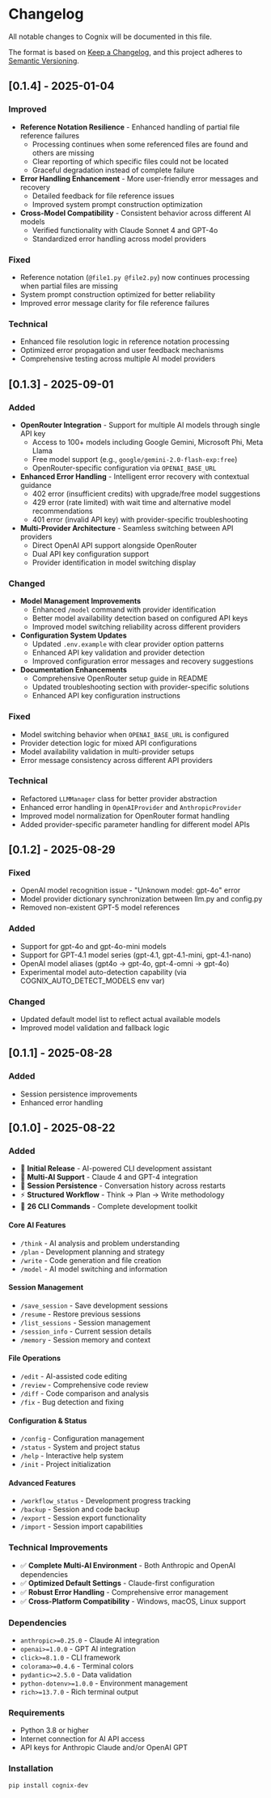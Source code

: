 # Changelog

All notable changes to Cognix will be documented in this file.

The format is based on [Keep a Changelog](https://keepachangelog.com/en/1.0.0/),
and this project adheres to [Semantic Versioning](https://semver.org/spec/v2.0.0.html).

## [0.1.4] - 2025-01-04

### Improved
- **Reference Notation Resilience** - Enhanced handling of partial file reference failures
  - Processing continues when some referenced files are found and others are missing
  - Clear reporting of which specific files could not be located
  - Graceful degradation instead of complete failure
- **Error Handling Enhancement** - More user-friendly error messages and recovery
  - Detailed feedback for file reference issues
  - Improved system prompt construction optimization
- **Cross-Model Compatibility** - Consistent behavior across different AI models
  - Verified functionality with Claude Sonnet 4 and GPT-4o
  - Standardized error handling across model providers

### Fixed
- Reference notation (`@file1.py @file2.py`) now continues processing when partial files are missing
- System prompt construction optimized for better reliability
- Improved error message clarity for file reference failures

### Technical
- Enhanced file resolution logic in reference notation processing
- Optimized error propagation and user feedback mechanisms
- Comprehensive testing across multiple AI model providers

## [0.1.3] - 2025-09-01

### Added
- **OpenRouter Integration** - Support for multiple AI models through single API key
  - Access to 100+ models including Google Gemini, Microsoft Phi, Meta Llama
  - Free model support (e.g., `google/gemini-2.0-flash-exp:free`)
  - OpenRouter-specific configuration via `OPENAI_BASE_URL`
- **Enhanced Error Handling** - Intelligent error recovery with contextual guidance
  - 402 error (insufficient credits) with upgrade/free model suggestions
  - 429 error (rate limited) with wait time and alternative model recommendations
  - 401 error (invalid API key) with provider-specific troubleshooting
- **Multi-Provider Architecture** - Seamless switching between API providers
  - Direct OpenAI API support alongside OpenRouter
  - Dual API key configuration support
  - Provider identification in model switching display

### Changed
- **Model Management Improvements**
  - Enhanced `/model` command with provider identification
  - Better model availability detection based on configured API keys
  - Improved model switching reliability across different providers
- **Configuration System Updates**
  - Updated `.env.example` with clear provider option patterns
  - Enhanced API key validation and provider detection
  - Improved configuration error messages and recovery suggestions
- **Documentation Enhancements**
  - Comprehensive OpenRouter setup guide in README
  - Updated troubleshooting section with provider-specific solutions
  - Enhanced API key configuration instructions

### Fixed
- Model switching behavior when `OPENAI_BASE_URL` is configured
- Provider detection logic for mixed API configurations
- Model availability validation in multi-provider setups
- Error message consistency across different API providers

### Technical
- Refactored `LLMManager` class for better provider abstraction
- Enhanced error handling in `OpenAIProvider` and `AnthropicProvider`
- Improved model normalization for OpenRouter format handling
- Added provider-specific parameter handling for different model APIs

## [0.1.2] - 2025-08-29

### Fixed
- OpenAI model recognition issue - "Unknown model: gpt-4o" error
- Model provider dictionary synchronization between llm.py and config.py
- Removed non-existent GPT-5 model references

### Added
- Support for gpt-4o and gpt-4o-mini models
- Support for GPT-4.1 model series (gpt-4.1, gpt-4.1-mini, gpt-4.1-nano)
- OpenAI model aliases (gpt4o → gpt-4o, gpt-4-omni → gpt-4o)
- Experimental model auto-detection capability (via COGNIX_AUTO_DETECT_MODELS env var)

### Changed
- Updated default model list to reflect actual available models
- Improved model validation and fallback logic

## [0.1.1] - 2025-08-28

### Added
- Session persistence improvements
- Enhanced error handling

## [0.1.0] - 2025-08-22

### Added
- 🎉 **Initial Release** - AI-powered CLI development assistant
- 🧠 **Multi-AI Support** - Claude 4 and GPT-4 integration
- 💾 **Session Persistence** - Conversation history across restarts
- ⚡ **Structured Workflow** - Think → Plan → Write methodology
- 🔧 **26 CLI Commands** - Complete development toolkit

#### Core AI Features
- `/think` - AI analysis and problem understanding
- `/plan` - Development planning and strategy
- `/write` - Code generation and file creation
- `/model` - AI model switching and information

#### Session Management
- `/save_session` - Save development sessions
- `/resume` - Restore previous sessions
- `/list_sessions` - Session management
- `/session_info` - Current session details
- `/memory` - Session memory and context

#### File Operations
- `/edit` - AI-assisted code editing
- `/review` - Comprehensive code review
- `/diff` - Code comparison and analysis
- `/fix` - Bug detection and fixing

#### Configuration & Status
- `/config` - Configuration management
- `/status` - System and project status
- `/help` - Interactive help system
- `/init` - Project initialization

#### Advanced Features
- `/workflow_status` - Development progress tracking
- `/backup` - Session and code backup
- `/export` - Session export functionality
- `/import` - Session import capabilities

### Technical Improvements
- ✅ **Complete Multi-AI Environment** - Both Anthropic and OpenAI dependencies
- ✅ **Optimized Default Settings** - Claude-first configuration
- ✅ **Robust Error Handling** - Comprehensive error management
- ✅ **Cross-Platform Compatibility** - Windows, macOS, Linux support

### Dependencies
- `anthropic>=0.25.0` - Claude AI integration
- `openai>=1.0.0` - GPT AI integration
- `click>=8.1.0` - CLI framework
- `colorama>=0.4.6` - Terminal colors
- `pydantic>=2.5.0` - Data validation
- `python-dotenv>=1.0.0` - Environment management
- `rich>=13.7.0` - Rich terminal output

### Requirements
- Python 3.8 or higher
- Internet connection for AI API access
- API keys for Anthropic Claude and/or OpenAI GPT

### Installation
```bash
pip install cognix-dev
```